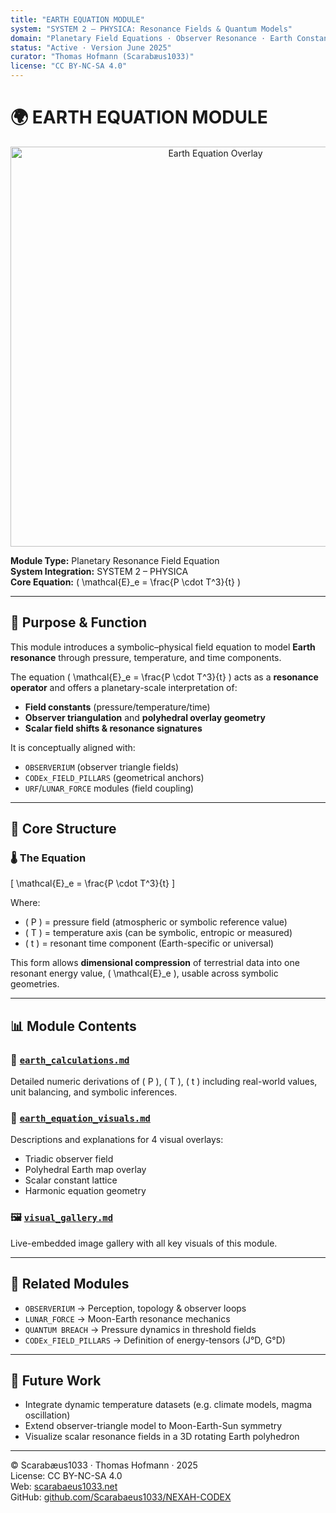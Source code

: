 ```yaml
---
title: "EARTH EQUATION MODULE"
system: "SYSTEM 2 – PHYSICA: Resonance Fields & Quantum Models"
domain: "Planetary Field Equations · Observer Resonance · Earth Constants"
status: "Active · Version June 2025"
curator: "Thomas Hofmann (Scarabæus1033)"
license: "CC BY-NC-SA 4.0"
---
```


# 🌍 EARTH EQUATION MODULE

<p align="center">
  <img src="./visuals/EARTH_POLYHEDRON_EQUATION_OVERLAY.png" width="640" alt="Earth Equation Overlay">
</p>

**Module Type:** Planetary Resonance Field Equation  
**System Integration:** SYSTEM 2 – PHYSICA  
**Core Equation:** \( \mathcal{E}_e = \frac{P \cdot T^3}{t} \)

---

## 🧭 Purpose & Function

This module introduces a symbolic–physical field equation to model **Earth resonance** through pressure, temperature, and time components.

The equation \( \mathcal{E}_e = \frac{P \cdot T^3}{t} \) acts as a **resonance operator** and offers a planetary-scale interpretation of:

- **Field constants** (pressure/temperature/time)
- **Observer triangulation** and **polyhedral overlay geometry**
- **Scalar field shifts & resonance signatures**

It is conceptually aligned with:

- `OBSERVERIUM` (observer triangle fields)
- `CODEx_FIELD_PILLARS` (geometrical anchors)
- `URF`/`LUNAR_FORCE` modules (field coupling)

---

## 🧮 Core Structure

### 🌡️ The Equation

\[ \mathcal{E}_e = \frac{P \cdot T^3}{t} \]

Where:
- \( P \) = pressure field (atmospheric or symbolic reference value)
- \( T \) = temperature axis (can be symbolic, entropic or measured)
- \( t \) = resonant time component (Earth-specific or universal)

This form allows **dimensional compression** of terrestrial data into one resonant energy value, \( \mathcal{E}_e \), usable across symbolic geometries.

---

## 📊 Module Contents

### 📁 [`earth_calculations.md`](./earth_calculations.md)
Detailed numeric derivations of \( P \), \( T \), \( t \) including real-world values, unit balancing, and symbolic inferences.

### 📁 [`earth_equation_visuals.md`](./earth_equation_visuals.md)
Descriptions and explanations for 4 visual overlays:
- Triadic observer field
- Polyhedral Earth map overlay
- Scalar constant lattice
- Harmonic equation geometry

### 🖼️ [`visual_gallery.md`](./visual_gallery.md)
Live-embedded image gallery with all key visuals of this module.

---

## 🔗 Related Modules

- `OBSERVERIUM` → Perception, topology & observer loops
- `LUNAR_FORCE` → Moon-Earth resonance mechanics
- `QUANTUM BREACH` → Pressure dynamics in threshold fields
- `CODEx_FIELD_PILLARS` → Definition of energy-tensors (J°D, G°D)

---

## 🔮 Future Work

- Integrate dynamic temperature datasets (e.g. climate models, magma oscillation)
- Extend observer-triangle model to Moon-Earth-Sun symmetry
- Visualize scalar resonance fields in a 3D rotating Earth polyhedron

---

© Scarabæus1033 · Thomas Hofmann · 2025  
License: CC BY-NC-SA 4.0  
Web: [scarabaeus1033.net](https://www.scarabaeus1033.net)  
GitHub: [github.com/Scarabaeus1033/NEXAH-CODEX](https://github.com/Scarabaeus1033/NEXAH-CODEX)
